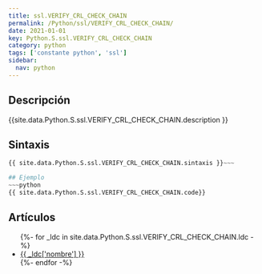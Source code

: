 ```yaml
---
title: ssl.VERIFY_CRL_CHECK_CHAIN
permalink: /Python/ssl/VERIFY_CRL_CHECK_CHAIN/
date: 2021-01-01
key: Python.S.ssl.VERIFY_CRL_CHECK_CHAIN
category: python
tags: ['constante python', 'ssl']
sidebar: 
  nav: python
---
```


## Descripción
{{site.data.Python.S.ssl.VERIFY_CRL_CHECK_CHAIN.description }}

## Sintaxis
~~~python
{{ site.data.Python.S.ssl.VERIFY_CRL_CHECK_CHAIN.sintaxis }}~~~

## Ejemplo
~~~python
{{ site.data.Python.S.ssl.VERIFY_CRL_CHECK_CHAIN.code}}
~~~

## Artículos
<ul>
{%- for _ldc in site.data.Python.S.ssl.VERIFY_CRL_CHECK_CHAIN.ldc -%}
   <li>
       <a href="{{_ldc['url'] }}">{{ _ldc['nombre'] }}</a>
   </li>
{%- endfor -%}
</ul>
